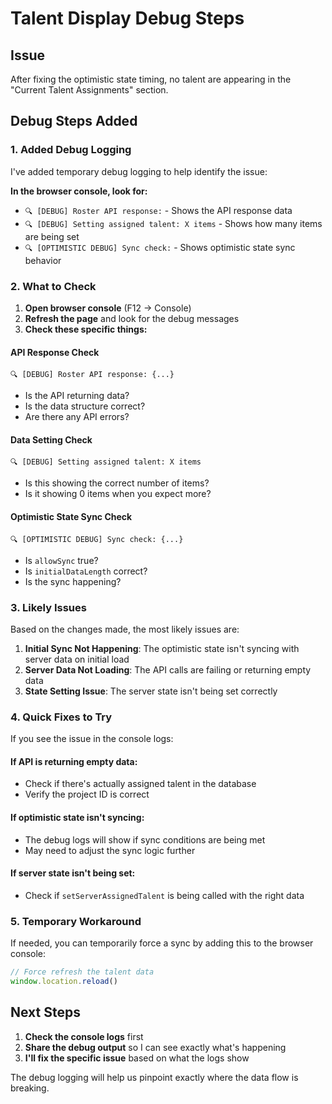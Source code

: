 # Talent Display Debug Steps

## Issue
After fixing the optimistic state timing, no talent are appearing in the "Current Talent Assignments" section.

## Debug Steps Added

### 1. Added Debug Logging
I've added temporary debug logging to help identify the issue:

**In the browser console, look for:**
- `🔍 [DEBUG] Roster API response:` - Shows the API response data
- `🔍 [DEBUG] Setting assigned talent: X items` - Shows how many items are being set
- `🔍 [OPTIMISTIC DEBUG] Sync check:` - Shows optimistic state sync behavior

### 2. What to Check

1. **Open browser console** (F12 → Console)
2. **Refresh the page** and look for the debug messages
3. **Check these specific things:**

#### API Response Check
```
🔍 [DEBUG] Roster API response: {...}
```
- Is the API returning data?
- Is the data structure correct?
- Are there any API errors?

#### Data Setting Check
```
🔍 [DEBUG] Setting assigned talent: X items
```
- Is this showing the correct number of items?
- Is it showing 0 items when you expect more?

#### Optimistic State Sync Check
```
🔍 [OPTIMISTIC DEBUG] Sync check: {...}
```
- Is `allowSync` true?
- Is `initialDataLength` correct?
- Is the sync happening?

### 3. Likely Issues

Based on the changes made, the most likely issues are:

1. **Initial Sync Not Happening**: The optimistic state isn't syncing with server data on initial load
2. **Server Data Not Loading**: The API calls are failing or returning empty data
3. **State Setting Issue**: The server state isn't being set correctly

### 4. Quick Fixes to Try

If you see the issue in the console logs:

#### If API is returning empty data:
- Check if there's actually assigned talent in the database
- Verify the project ID is correct

#### If optimistic state isn't syncing:
- The debug logs will show if sync conditions are being met
- May need to adjust the sync logic further

#### If server state isn't being set:
- Check if `setServerAssignedTalent` is being called with the right data

### 5. Temporary Workaround

If needed, you can temporarily force a sync by adding this to the browser console:
```javascript
// Force refresh the talent data
window.location.reload()
```

## Next Steps

1. **Check the console logs** first
2. **Share the debug output** so I can see exactly what's happening
3. **I'll fix the specific issue** based on what the logs show

The debug logging will help us pinpoint exactly where the data flow is breaking.